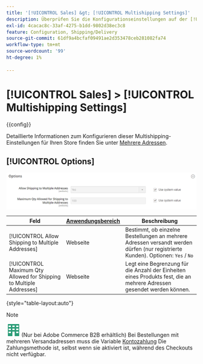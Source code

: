 ```yaml
---
title: '[!UICONTROL Sales] &gt; [!UICONTROL Multishipping Settings]'
description: Überprüfen Sie die Konfigurationseinstellungen auf der [!UICONTROL Sales] &gt; [!UICONTROL Multishipping Settings] Seite des Commerce-Administrators.
exl-id: 4cacac8c-33af-4275-b1dd-9802d38ec3c8
feature: Configuration, Shipping/Delivery
source-git-commit: 61df9a4bcfaf09491ae2d353478ceb281082fa74
workflow-type: tm+mt
source-wordcount: '99'
ht-degree: 1%

---
```


# [!UICONTROL Sales] > [!UICONTROL Multishipping Settings]

{{config}}

Detaillierte Informationen zum Konfigurieren dieser Multishipping-Einstellungen für Ihren Store finden Sie unter [Mehrere Adressen](../../stores-purchase/shipping-settings.md#multiple-addresses).

## [!UICONTROL Options]

![Optionen](./assets/multishipping-settings-options.png)<!-- zoom -->

<!-- [Options](https://docs.magento.com/user-guide/shipping/shipping-multiaddress.html) -->

| Feld | [Anwendungsbereich](../../getting-started/websites-stores-views.md#scope-settings) | Beschreibung |
|--- |--- |--- |
| [!UICONTROL Allow Shipping to Multiple Addresses] | Webseite | Bestimmt, ob einzelne Bestellungen an mehrere Adressen versandt werden dürfen (nur registrierte Kunden). Optionen: `Yes` / `No` |
| [!UICONTROL Maximum Qty Allowed for Shipping to Multiple Addresses] | Webseite | Legt eine Begrenzung für die Anzahl der Einheiten eines Produkts fest, die an mehrere Adressen gesendet werden können. |

{style="table-layout:auto"}

>[!NOTE]
>
>![Adobe Commerce B2B](../../assets/b2b.svg) (Nur bei Adobe Commerce B2B erhältlich) Bei Bestellungen mit mehreren Versandadressen muss die Variable [Kontozahlung](../../b2b/enable-basic-features.md#configure-payment-on-account) Die Zahlungsmethode ist, selbst wenn sie aktiviert ist, während des Checkouts nicht verfügbar.
